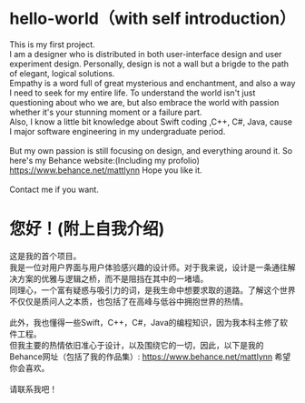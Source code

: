 # hello-world（with self introduction）
This is my first project.</br>
I am a designer who is distributed in both user-interface design and user experiment design. Personally, design is not a wall but a brigde to the path of elegant, logical solutions.</br>
Empathy is a word full of great mysterious and enchantment, and also a way I need to seek for my entire life. To understand the world isn't just questioning about who we are, but also embrace the world with passion whether it's your stunning moment or a failure part.</br>
Also, I know a little bit knowledge about Swift coding ,C++, C#, Java, cause I major software engineering in my undergraduate period.</br>
</br>
But my own passion is still focusing on design, and everything around it. So here's my Behance website:(Including my profolio) https://www.behance.net/mattlynn Hope you like it.</br>
</br>
Contact me if you want.</br>

# 您好！(附上自我介绍)
这是我的首个项目。</br>
我是一位对用户界面与用户体验感兴趣的设计师。对于我来说，设计是一条通往解决方案的优雅与逻辑之桥，而不是阻挡在其中的一堵墙。</br>
同理心，一个富有疑惑与吸引力的词，是我生命中想要求取的道路。了解这个世界不仅仅是质问人之本质，也包括了在高峰与低谷中拥抱世界的热情。</br>
</br>
此外，我也懂得一些Swift，C++，C#，Java的编程知识，因为我本科主修了软件工程。
</br>
但我主要的热情依旧准心于设计，以及围绕它的一切，因此，以下是我的Behance网址（包括了我的作品集）: https://www.behance.net/mattlynn 希望你会喜欢。</br>
</br>
请联系我吧！
